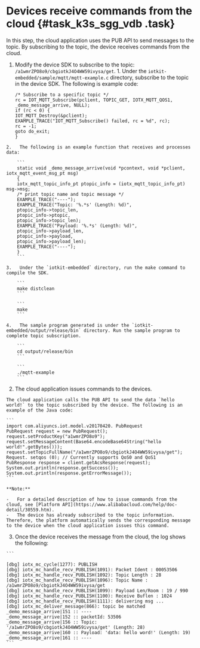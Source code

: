 # Devices receive commands from the cloud {#task_k3s_sgg_vdb .task}

In this step, the cloud application uses the PUB API to send messages to the topic. By subscribing to the topic, the device receives commands from the cloud.

1.   Modify the device SDK to subscribe to the topic: `/a1wmrZPO8o9/cbgiotkJ4O4WW59ivysa/get`. 
    1.   Under the `iotkit-embedded/sample/mqtt/mqtt-example.c` directory, subscribe to the topic in the device SDK. The following is example code: 

        ```
        /* Subscribe to a specific topic */
        rc = IOT_MQTT_Subscribe(pclient, TOPIC_GET, IOTX_MQTT_QOS1, _demo_message_arrive, NULL);
        if (rc < 0) {
        IOT_MQTT_Destroy(&pclient);
        EXAMPLE_TRACE("IOT_MQTT_Subscribe() failed, rc = %d", rc);
        rc = -1;
        goto do_exit;
        }
        ```

    2.   The following is an example function that receives and processes data: 

        ```
        static void _demo_message_arrive(void *pcontext, void *pclient, iotx_mqtt_event_msg_pt msg)
        {
        iotx_mqtt_topic_info_pt ptopic_info = (iotx_mqtt_topic_info_pt) msg->msg;
        /* print topic name and topic message */
        EXAMPLE_TRACE("----");
        EXAMPLE_TRACE("Topic: '%.*s' (Length: %d)",
        ptopic_info->topic_len,
        ptopic_info->ptopic,
        ptopic_info->topic_len);
        EXAMPLE_TRACE("Payload: '%.*s' (Length: %d)",
        ptopic_info->payload_len,
        ptopic_info->payload,
        ptopic_info->payload_len);
        EXAMPLE_TRACE("----");
        }
        ```

    3.   Under the `iotkit-embedded` directory, run the make command to compile the SDK. 

        ```
        make distclean
        ```

        ```
        make
        ```

    4.   The sample program generated is under the `iotkit-embedded/output/release/bin` directory. Run the sample program to complete topic subscription. 

        ```
        cd output/release/bin
        ```

        ```
        ./mqtt-example  
        ```

2.   The cloud application issues commands to the devices. 

    The cloud application calls the PUB API to send the data `hello world!` to the topic subscribed by the device. The following is an example of the Java code:

    ```
    import com.aliyuncs.iot.model.v20170420. PubRequest
    PubRequest request = new PubRequest();
    request.setProductKey("a1wmrZPO8o9");
    request.setMessageContent(Base64.encodeBase64String("hello world!".getBytes()));
    request.setTopicFullName("/a1wmrZPO8o9/cbgiotkJ4O4WW59ivysa/get");
    Request. setqos (0); // Currently supports QoS0 and QoS1
    PubResponse response = client.getAcsResponse(request);
    System.out.println(response.getSuccess());
    System.out.println(response.getErrorMessage());
    ```

    **Note:** 

    -   For a detailed description of how to issue commands from the cloud, see [Platform API](https://www.alibabacloud.com/help/doc-detail/30559.htm).
    -   The device has already subscribed to the topic information. Therefore, the platform automatically sends the corresponding message to the device when the cloud application issues this command.
3.   Once the device receives the message from the cloud, the log shows the following: 

    ```
    
    [dbg] iotx_mc_cycle(1277): PUBLISH
    [dbg] iotx_mc_handle_recv_PUBLISH(1091): Packet Ident : 00053506
    [dbg] iotx_mc_handle_recv_PUBLISH(1092): Topic Length : 28
    [dbg] iotx_mc_handle_recv_PUBLISH(1096): Topic Name : /a1wmrZPO8o9/cbgiotkJ4O4WW59ivysa/get
    [dbg] iotx_mc_handle_recv_PUBLISH(1099): Payload Len/Room : 19 / 990
    [dbg] iotx_mc_handle_recv_PUBLISH(1100): Receive Buflen : 1024
    [dbg] iotx_mc_handle_recv_PUBLISH(1111): delivering msg ...
    [dbg] iotx_mc_deliver_message(866): topic be matched
    _demo_message_arrive|151 :: ----
    _demo_message_arrive|152 :: packetId: 53506
    _demo_message_arrive|156 :: Topic: '/a1wmrZPO8o9/cbgiotkJ4O4WW59ivysa/get' (Length: 28)
    _demo_message_arrive|160 :: Payload: 'data: hello word!' (Length: 19)
    _demo_message_arrive|161 :: ----
    ```



